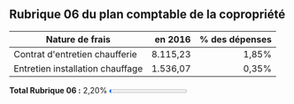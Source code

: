 ## Rubrique 06 du plan comptable de la copropriété 

| Nature de frais | en 2016 | % des dépenses |
| --- | ---: | ---:  |
| Contrat d'entretien chaufferie | 8.115,23 | 1,85% |
| Entretien installation chauffage | 1.536,07 | 0,35% |

**Total Rubrique 06 :** 2,20% <progress value="2.2" max="100">2,20 %</progress>